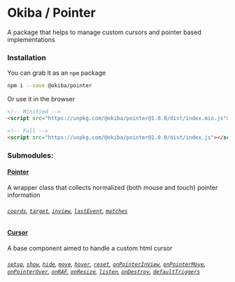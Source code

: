 

# Okiba / Pointer
A package that helps to manage custom cursors and pointer based implementations




### Installation

You can grab it as an `npm` package
```bash
npm i --save @okiba/pointer
```

Or use it in the browser
```html
<!-- Minified -->
<script src="https://unpkg.com/@okiba/pointer@1.0.0/dist/index.min.js"></script>

<!-- Full -->
<script src="https://unpkg.com/@okiba/pointer@1.0.0/dist/index.js"></script>
```


### Submodules:

#### [Pointer]()
A wrapper class that collects normalized (both mouse and touch) pointer information

###### [`coords`](), [`target`](), [`inview`](), [`lastEvent`](), [`matches`]()


#### [Cursor]()
A base component aimed to handle a custom html cursor

###### [`setup`](), [`show`](), [`hide`](), [`move`](), [`hover`](), [`reset`](), [`onPointerInView`](), [`onPointerMove`](), [`onPointerOver`](), [`onRAF`](), [`onResize`](), [`listen`](), [`onDestroy`](), [`defaultTriggers`]()







